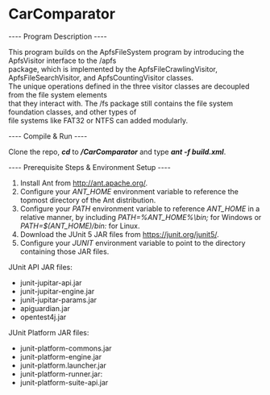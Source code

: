 # CarComparator
---- Program Description ----<br />

This program builds on the ApfsFileSystem program by introducing the ApfsVisitor interface to the /apfs<br />
package, which is implemented by the ApfsFileCrawlingVisitor, ApfsFileSearchVisitor, and ApfsCountingVisitor classes.<br />
The unique operations defined in the three visitor classes are decoupled from the file system elements<br />
that they interact with. The /fs package still contains the file system foundation classes, and other types of <br />
file systems like FAT32 or NTFS can added modularly.

---- Compile & Run ----<br />

Clone the repo, **_cd_** to **_/CarComparator_** and type **_ant -f build.xml_**.<br />

---- Prerequisite Steps & Environment Setup ----<br />

1. Install Ant from http://ant.apache.org/.
2. Configure your _ANT_HOME_ environment variable to reference the topmost directory of the Ant distribution.
3. Configure your _PATH_ environment variable to reference _ANT_HOME_ in a relative manner, by including _PATH=%ANT_HOME%\bin;_ for Windows or _PATH=$(ANT_HOME)/bin:_ for Linux.
4. Download the JUnit 5 JAR files from https://junit.org/junit5/.
5. Configure your _JUNIT_ environment variable to point to the directory containing those JAR files.

JUnit API JAR files:
* junit-jupitar-api.jar
* junit-jupitar-engine.jar
* junit-jupitar-params.jar
* apiguardian.jar
* opentest4j.jar

JUnit Platform JAR files:
* junit-platform-commons.jar
* junit-platform-engine.jar
* junit-platform.launcher.jar
* junit-platform-runner.jar:
* junit-platform-suite-api.jar
